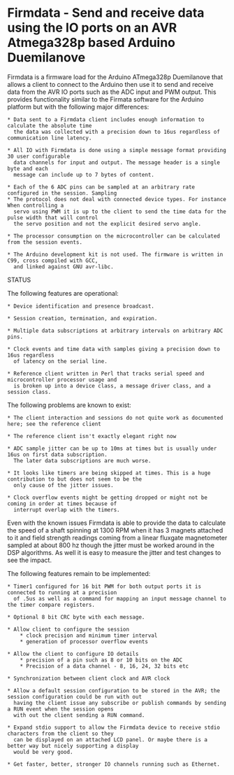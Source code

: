 Firmdata - Send and receive data using the IO ports on an AVR Atmega328p based Arduino Duemilanove
========

Firmdata is a firmware load for the Arduino ATmega328p Duemilanove that allows a client to connect to the Arduino
then use it to send and receive data from the AVR IO ports such as the ADC input and PWM output. This
provides functionality similar to the Firmata software for the Arduino platform but with the following
major differences:

	* Data sent to a Firmdata client includes enough information to calculate the absolute time
	  the data was collected with a precision down to 16us regardless of communication line latency. 
	  
	* All IO with Firmdata is done using a simple message format providing 30 user configurable
	  data channels for input and output. The message header is a single byte and each 
	  message can include up to 7 bytes of content. 
	  
	* Each of the 6 ADC pins can be sampled at an arbitrary rate configured in the session. Sampling 
	* The protocol does not deal with connected device types. For instance When controlling a
	  servo using PWM it is up to the client to send the time data for the pulse width that will control
	  the servo position and not the explicit desired servo angle. 
	  
	* The processor consumption on the microcontroller can be calculated from the session events. 
	
	* The Arduino development kit is not used. The firmware is written in C99, cross compiled with GCC,
	  and linked against GNU avr-libc.

STATUS

The following features are operational:

	* Device identification and presence broadcast.
	
	* Session creation, termination, and expiration.
	
	* Multiple data subscriptions at arbitrary intervals on arbitrary ADC pins.
	
	* Clock events and time data with samples giving a precision down to 16us regardless
	  of latency on the serial line.
	  
	* Reference client written in Perl that tracks serial speed and microcontroller processor usage and
	  is broken up into a device class, a message driver class, and a session class. 

The following problems are known to exist:

	* The client interaction and sessions do not quite work as documented here; see the reference client
	
	* The reference client isn't exactly elegant right now

	* ADC sample jitter can be up to 10ms at times but is usually under 16us on first data subscription.
	  The later data subscriptions are much worse. 
	  
	* It looks like timers are being skipped at times. This is a huge contribution to but does not seem to be the 
	  only cause of the jitter issues. 
	  
	* Clock overflow events might be getting dropped or might not be coming in order at times because of 
	  interrupt overlap with the timers. 
	  
Even with the known issues Firmdata is able to provide the data to calculate the speed of a shaft spinning at 
1300 RPM when it has 3 magnets attached to it and field strength readings coming from a linear fluxgate 
magnetometer sampled at about 800 hz though the jitter must be worked around in the DSP algorithms. As well 
it is easy to measure the jitter and test changes to see the impact. 
	  
The following features remain to be implemented:

	* Timer1 configured for 16 bit PWM for both output ports it is connected to running at a precision
	  of .5us as well as a command for mapping an input message channel to the timer compare registers. 
	  
	* Optional 8 bit CRC byte with each message.
	
	* Allow client to configure the session
	 	* clock precision and minimum timer interval
	 	* generation of processor overflow events

	* Allow the client to configure	IO details 
		* precision of a pin such as 8 or 10 bits on the ADC
		* Precision of a data channel - 8, 16, 24, 32 bits etc
		
	* Synchronization between client clock and AVR clock
	
	* Allow a default session configuration to be stored in the AVR; the session configuration could be run with out
	  having the client issue any subscribe or publish commands by sending a RUN event when the session opens 
	  with out the client sending a RUN command. 
	  	  
	* Expand stdio support to allow the Firmdata device to receive stdio characters from the client so they
	  can be displayed on an attached LCD panel. Or maybe there is a better way but nicely supporting a display 
	  would be very good. 
	  
	* Get faster, better, stronger IO channels running such as Ethernet.  
	  	  